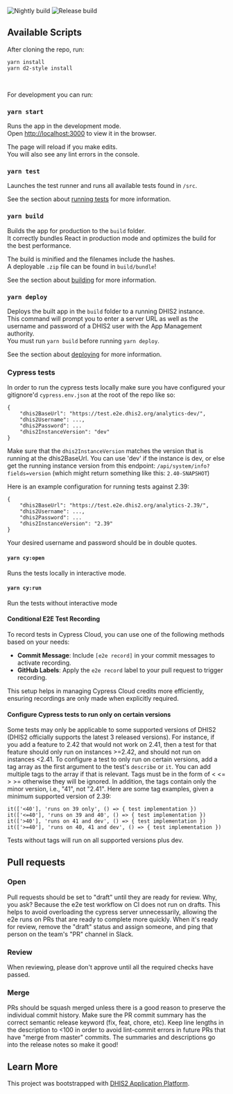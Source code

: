 ![Nightly build](https://github.com/dhis2/line-listing-app/actions/workflows/nightly.yml/badge.svg)
![Release build](https://github.com/dhis2/line-listing-app/actions/workflows/dhis2-verify-app.yml/badge.svg?branch=master)

## Available Scripts

After cloning the repo, run:

`yarn install`<br />
`yarn d2-style install`

<br />

For development you can run:

### `yarn start`

Runs the app in the development mode.<br />
Open [http://localhost:3000](http://localhost:3000) to view it in the browser.

The page will reload if you make edits.<br />
You will also see any lint errors in the console.

### `yarn test`

Launches the test runner and runs all available tests found in `/src`.<br />

See the section about [running tests](https://platform.dhis2.nu/#/scripts/test) for more information.

### `yarn build`

Builds the app for production to the `build` folder.<br />
It correctly bundles React in production mode and optimizes the build for the best performance.

The build is minified and the filenames include the hashes.<br />
A deployable `.zip` file can be found in `build/bundle`!

See the section about [building](https://platform.dhis2.nu/#/scripts/build) for more information.

### `yarn deploy`

Deploys the built app in the `build` folder to a running DHIS2 instance.<br />
This command will prompt you to enter a server URL as well as the username and password of a DHIS2 user with the App Management authority.<br/>
You must run `yarn build` before running `yarn deploy`.<br />

See the section about [deploying](https://platform.dhis2.nu/#/scripts/deploy) for more information.

### Cypress tests

In order to run the cypress tests locally make sure you have configured your gitignore'd `cypress.env.json` at the root of the repo like so:

```
{
    "dhis2BaseUrl": "https://test.e2e.dhis2.org/analytics-dev/",
    "dhis2Username": ...,
    "dhis2Password": ...
    "dhis2InstanceVersion": "dev"
}
```

Make sure that the `dhis2InstanceVersion` matches the version that is running at the dhis2BaseUrl. You can use 'dev' if the instance is dev, or else get the running instance version from this endpoint: `/api/system/info?fields=version` (which might return something like this: `2.40-SNAPSHOT`)

Here is an example configuration for running tests against 2.39:

```
{
    "dhis2BaseUrl": "https://test.e2e.dhis2.org/analytics-2.39/",
    "dhis2Username": ...,
    "dhis2Password": ...
    "dhis2InstanceVersion": "2.39"
}
```

Your desired username and password should be in double quotes.

#### `yarn cy:open`

Runs the tests locally in interactive mode.

#### `yarn cy:run`

Run the tests without interactive mode

#### Conditional E2E Test Recording

To record tests in Cypress Cloud, you can use one of the following methods based on your needs:

-   **Commit Message**: Include `[e2e record]` in your commit messages to activate recording.
-   **GitHub Labels**: Apply the `e2e record` label to your pull request to trigger recording.

This setup helps in managing Cypress Cloud credits more efficiently, ensuring recordings are only made when explicitly required.

#### Configure Cypress tests to run only on certain versions

Some tests may only be applicable to some supported versions of DHIS2 (DHIS2 officially supports the latest 3 released versions). For instance, if you add a feature to 2.42 that would not work on 2.41, then a test for that feature should only run on instances >=2.42, and should not run on instances <2.41. To configure a test to only run on certain versions, add a tag array as the first argument to the test's `describe` or `it`. You can add multiple tags to the array if that is relevant. Tags must be in the form of < <= > >= otherwise they will be ignored. In addition, the tags contain only the minor version, i.e., "41", not "2.41". Here are some tag examples, given a minimum supported version of 2.39:

```
it(['<40'], 'runs on 39 only', () => { test implementation })
it(['<=40'], 'runs on 39 and 40', () => { test implementation })
it(['>40'], 'runs on 41 and dev', () => { test implementation })
it(['>=40'], 'runs on 40, 41 and dev', () => { test implementation })
```

Tests without tags will run on all supported versions plus dev.

## Pull requests

### Open

Pull requests should be set to "draft" until they are ready for review. Why, you ask? Because the e2e test workflow on CI does not run on drafts. This helps to avoid overloading the cypress server unnecessarily, allowing the e2e runs on PRs that are ready to complete more quickly. When it's ready for review, remove the "draft" status and assign someone, and ping that person on the team's "PR" channel in Slack.

### Review

When reviewing, please don't approve until all the required checks have passed.

### Merge

PRs should be squash merged unless there is a good reason to preserve the individual commit history. Make sure the PR commit summary has the correct semantic release keyword (fix, feat, chore, etc). Keep line lengths in the description to <100 in order to avoid lint-commit errors in future PRs that have "merge from master" commits. The summaries and descriptions go into the release notes so make it good!

## Learn More

This project was bootstrapped with [DHIS2 Application Platform](https://github.com/dhis2/app-platform).
